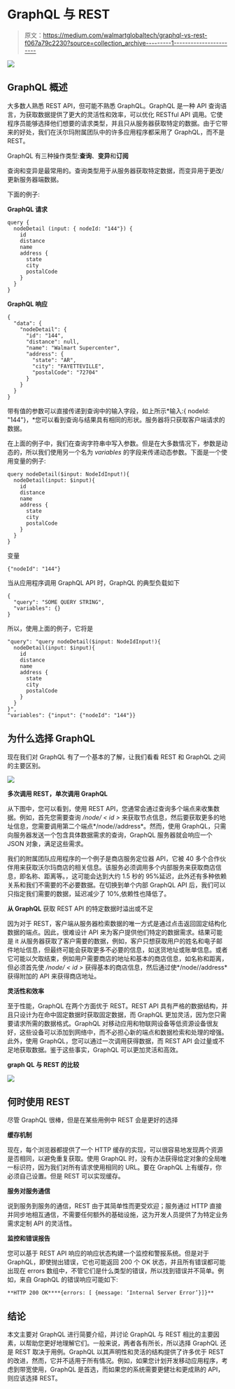 # GraphQL 与 REST

> 原文：<https://medium.com/walmartglobaltech/graphql-vs-rest-f067a79c2230?source=collection_archive---------1----------------------->

![](img/81af48913e927bc62ed290fb0cb0c120.png)

## GraphQL 概述

大多数人熟悉 REST API，但可能不熟悉 GraphQL。GraphQL 是一种 API 查询语言，为获取数据提供了更大的灵活性和效率，可以优化 RESTful API 调用。它使程序员能够选择他们想要的请求类型，并且只从服务器获取特定的数据。由于它带来的好处，我们在沃尔玛附属团队中的许多应用程序都采用了 GraphQL，而不是 REST。

GraphQL 有三种操作类型:**查询**、**变异**和**订阅**

查询和变异是最常用的。查询类型用于从服务器获取特定数据，而变异用于更改/更新服务器端数据。

下面的例子:

**GraphQL 请求**

```
query {
  nodeDetail (input: { nodeId: "144"}) {
    id
    distance
    name
    address {
      state
      city
      postalCode
    }
  }
}
```

**GraphQL 响应**

```
{
  "data": {
    "nodeDetail": {
      "id": "144",
      "distance": null,
      "name": "Walmart Supercenter",
      "address": {
        "state": "AR",
        "city": "FAYETTEVILLE",
        "postalCode": "72704"
      }
    }
  }
}
```

带有值的参数可以直接传递到查询中的输入字段，如上所示*输入:{ nodeId: "144"}，*您可以看到查询与结果具有相同的形状。服务器将只获取客户端请求的数据。

在上面的例子中，我们在查询字符串中写入参数。但是在大多数情况下，参数是动态的，所以我们使用另一个名为 *variables* 的字段来传递动态参数。下面是一个使用变量的例子:

```
query nodeDetail($input: NodeIdInput!){
  nodeDetail(input: $input){
    id
    distance
    name
    address {
      state
      city
      postalCode
    }
  }
}
```

变量

```
{"nodeId": "144"}
```

当从应用程序调用 GraphQL API 时，GraphQL 的典型负载如下

```
{
  "query": "SOME QUERY STRING",
  "variables": {}
}
```

所以，使用上面的例子，它将是

```
"query": "query nodeDetail($input: NodeIdInput!){
  nodeDetail(input: $input){
    id
    distance
    name
    address {
      state
      city
      postalCode
    }
  }
}",
"variables": {"input": {"nodeId": "144"}}
```

## 为什么选择 GraphQL

现在我们对 GraphQL 有了一个基本的了解，让我们看看 REST 和 GraphQL 之间的主要区别。

![](img/68b83617de5686e8a89f861657e67beb.png)

**多次调用 REST，单次调用 GraphQL**

从下图中，您可以看到，使用 REST API，您通常会通过查询多个端点来收集数据。例如，首先您需要查询 */node/ < id >* 来获取节点信息，然后要获取更多的地址信息，您需要调用第二个端点*/node/<id>/address*。然而，使用 GraphQL，只需向服务器发送一个包含具体数据需求的查询，GraphQL 服务器就会响应一个 JSON 对象，满足这些需求。

我们的附属团队应用程序的一个例子是商店服务定位器 API，它被 40 多个合作伙伴用来获取沃尔玛商店的相关信息。该服务必须调用多个内部服务来获取商店信息，即名称、距离等。，这可能会达到大约 1.5 秒的 95%延迟，此外还有多种依赖关系和我们不需要的不必要数据。在切换到单个内部 GraphQL API 后，我们可以只指定我们需要的数据，延迟减少了 10%,依赖性也降低了。

**从 GraphQL** 获取 REST API 的特定数据时溢出或不足

因为对于 REST，客户端从服务器检索数据的唯一方式是通过点击返回固定结构化数据的端点。因此，很难设计 API 来为客户提供他们特定的数据需求。结果可能是 it 从服务器获取了客户需要的数据，例如，客户只想获取用户的姓名和电子邮件地址信息，但最终可能会获取更多不必要的信息，如送货地址或账单信息。或者它可能以欠取结束，例如用户需要商店的地址和基本的商店信息，如名称和距离，但必须首先使 */node/ < id >* 获得基本的商店信息，然后通过使*/node/<id>/address*获得附加的 API 来获得商店地址。

**灵活性和效率**

至于性能，GraphQL 在两个方面优于 REST。REST API 具有严格的数据结构，并且只设计为在命中固定数据时获取固定数据，而 GraphQL 更加灵活，因为您只需要请求所需的数据格式。GraphQL 对移动应用和物联网设备等低资源设备很友好，这些设备可以添加到网络中，而不必担心新的端点和数据检索和处理的增强。此外，使用 GraphQL，您可以通过一次调用获得数据，而 REST API 会过量或不足地获取数据。鉴于这些事实，GraphQL 可以更加灵活和高效。

**graph QL 与 REST 的比较**

![](img/10aad4a405217ecbb3c6cb9ad38240c3.png)

## 何时使用 REST

尽管 GraphQL 很棒，但是在某些用例中 REST 会是更好的选择

**缓存机制**

现在，每个浏览器都提供了一个 HTTP 缓存的实现，可以很容易地发现两个资源是否相同，以避免重复获取。使用 GraphQL 时，没有办法获得给定对象的全局唯一标识符，因为我们对所有请求使用相同的 URL。要在 GraphQL 上有缓存，你必须自己设置。但是 REST 可以实现缓存。

**服务对服务通信**

说到服务到服务的通信，REST 由于其简单性而更受欢迎；服务通过 HTTP 直接并同步地相互通信，不需要任何额外的基础设施，这为开发人员提供了为特定业务需求定制 API 的灵活性。

**监控和错误报告**

您可以基于 REST API 响应的响应状态构建一个监控和警报系统。但是对于 GraphQL，即使抛出错误，它也可能返回 200 个 OK 状态，并且所有错误都可能出现在 errors 数组中，不管它们是什么类型的错误，所以找到错误并不简单。例如，来自 GraphQL 的错误响应可能如下:

```
**HTTP 200 OK****{errors: [ {message: ‘Internal Server Error’}]}**
```

## 结论

本文主要对 GraphQL 进行简要介绍，并讨论 GraphQL 与 REST 相比的主要因素，以帮助您更好地理解它们。一般来说，两者各有所长，所以选择 GraphQL 还是 REST 取决于用例。GraphQL 以其声明性和灵活的结构提供了许多优于 REST 的改进，然而，它并不适用于所有情况。例如，如果您计划开发移动应用程序，考虑到带宽使用，GraphQL 是首选，而如果您的系统需要更健壮和更成熟的 API，则应该选择 REST。